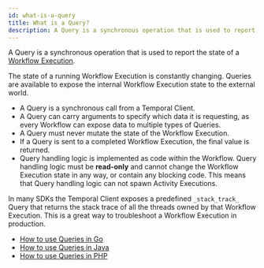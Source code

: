 ```yaml
---
id: what-is-a-query
title: What is a Query?
description: A Query is a synchronous operation that is used to report the state of a Workflow Execution.
---
```


A Query is a synchronous operation that is used to report the state of a [Workflow Execution](/docs/content/what-is-a-workflow-execution).

The state of a running Workflow Execution is constantly changing.
Queries are available to expose the internal Workflow Execution state to the external world.

- A Query is a synchronous call from a Temporal Client.
- A Query can carry arguments to specify which data it is requesting, as every Workflow can expose data to multiple types of Queries.
- A Query must never mutate the state of the Workflow Execution.
- If a Query is sent to a completed Workflow Execution, the final value is returned.
- Query handling logic is implemented as code within the Workflow.
Query handling logic must be **read-only** and cannot change the Workflow Execution state in any way, or contain any blocking code.
This means that Query handling logic can not spawn Activity Executions.

In many SDKs the Temporal Client exposes a predefined `_stack_track_` Query that returns the stack trace of all the threads owned by that Workflow Execution.
This is a great way to troubleshoot a Workflow Execution in production.

- [How to use Queries in Go](/docs/go/queries)
- [How to use Queries in Java](/docs/java/queries)
- [How to use Queries in PHP](/docs/php/queries)
